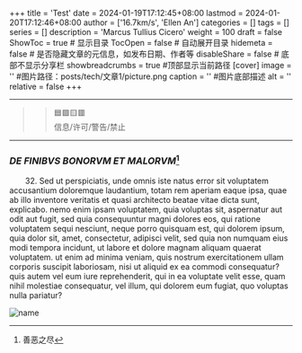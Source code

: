 +++
title = 'Test'
date = 2024-01-19T17:12:45+08:00
lastmod = 2024-01-20T17:12:46+08:00
author = ['16.7km/s', 'Ellen An']
categories = []
tags = []
series = []
description = 'Marcus Tullius Cicero'
weight = 100
draft = false
ShowToc = true  # 显示目录
TocOpen = false # 自动展开目录
hidemeta = false # 是否隐藏文章的元信息，如发布日期、作者等
disableShare = false # 底部不显示分享栏
showbreadcrumbs = true #顶部显示当前路径
[cover]
    image = '' #图片路径：posts/tech/文章1/picture.png
    caption = '' #图片底部描述
    alt = ''
    relative = false
+++

----
> > :blue_square::green_square::yellow_square::red_square:  
> > 信息/许可/警告/禁止
----
### *DE FINIBVS BONORVM ET MALORVM*[^1]

&emsp;&emsp;32. Sed ut perspiciatis, unde omnis iste natus error sit voluptatem accusantium doloremque laudantium, totam rem aperiam eaque ipsa, quae ab illo inventore veritatis et quasi architecto beatae vitae dicta sunt, explicabo. nemo enim ipsam voluptatem, quia voluptas sit, aspernatur aut odit aut fugit, sed quia consequuntur magni dolores eos, qui ratione voluptatem sequi nesciunt, neque porro quisquam est, qui dolorem ipsum, quia dolor sit, amet, consectetur, adipisci velit, sed quia non numquam eius modi tempora incidunt, ut labore et dolore magnam aliquam quaerat voluptatem. ut enim ad minima veniam, quis nostrum exercitationem ullam corporis suscipit laboriosam, nisi ut aliquid ex ea commodi consequatur? quis autem vel eum iure reprehenderit, qui in ea voluptate velit esse, quam nihil molestiae consequatur, vel illum, qui dolorem eum fugiat, quo voluptas nulla pariatur?  

![name](path/to/image.png#center)

[^1]: 善恶之尽